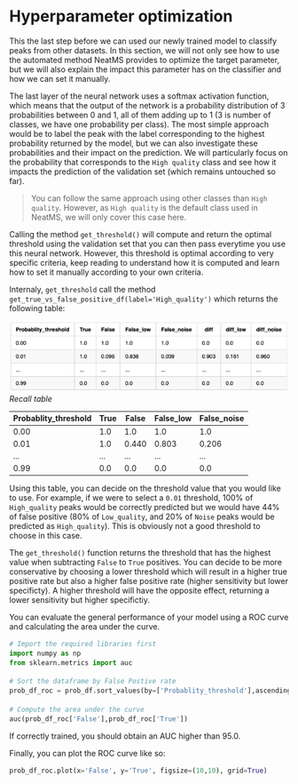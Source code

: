 # Hyperparameter optimization

This the last step before we can used our newly trained model to classify peaks from other datasets. In this section, we will not only see how to use the automated method NeatMS provides to optimize the target parameter, but we will also explain the impact this parameter has on the classifier and how we can set it manually.

The last layer of the neural network uses a softmax activation function, which means that the output of the network is a probability distribution of 3 probabilities between 0 and 1, all of them adding up to 1 (3 is number of classes, we have one probability per class). The most simple approach would be to label the peak with the label corresponding to the highest probability returned by the model, but we can also investigate these probabilities and their impact on the prediction. We will particularly focus on the probability that corresponds to the `High quality` class and see how it impacts the prediction of the validation set (which remains untouched so far).

> You can follow the same approach using other classes than `High quality`. However, as `High quality` is the default class used in NeatMS, we will only cover this case here.

Calling the method `get_threshold()` will compute and return the optimal threshold using the validation set that you can then pass everytime you use this neural network. However, this threshold is optimal according to very specific criteria, keep reading to understand how it is computed and learn how to set it manually according to your own criteria.

Internaly, `get_threshold` call the method `get_true_vs_false_positive_df(label='High_quality')` which returns the following table:

![NeatMS annotation tool](../img/recall_table.png)
*Recall table*

| Probablity_threshold | True    | False    | False_low | False_noise |
|----------------------|---------|----------|-----------|-------------|
| 0.00                 | 1.0 | 1.0 | 1.0  | 1.0    |
| 0.01                 | 1.0 | 0.440 | 0.803  | 0.206    |
| ...                  | ...     | ...      | ...       | ...      |
| 0.99                 | 0.0 | 0.0 | 0.0  | 0.0    |


Using this table, you can decide on the threshold value that you would like to use. For example, if we were to select a `0.01` threshold, 100% of `High_quality` peaks would be correctly predicted but we would have 44% of false positive (80% of `Low_quality`, and 20% of `Noise` peaks would be predicted as `High_quality`). This is obviously not a good threshold to choose in this case. 

The `get_threshold()` function returns the threshold that has the highest value when subtracting `False` to `True` positives. You can decide to be more conservative by choosing a lower threshold which will result in a higher true positive rate but also a higher false positive rate (higher sensitivity but lower specificty). A higher threshold will have the opposite effect, returning a lower sensitivity but higher specifictiy.

You can evaluate the general performance of your model using a ROC curve and calculating the area under the curve.

``` python
# Import the required libraries first
import numpy as np
from sklearn.metrics import auc

# Sort the dataframe by False Postive rate
prob_df_roc = prob_df.sort_values(by=['Probablity_threshold'],ascending=False)

# Compute the area under the curve
auc(prob_df_roc['False'],prob_df_roc['True'])
```
If correctly trained, you should obtain an AUC higher than 95.0.

Finally, you can plot the ROC curve like so:

``` python
prob_df_roc.plot(x='False', y='True', figsize=(10,10), grid=True)
```


